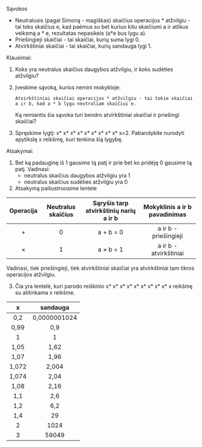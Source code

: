 Sąvokos
* Neutralusis (pagal Simoną - magiškas) skaičius operacijos * atžvilgiu - tai toks skaičius e, kad paėmus su bet kuriuo kitu skaičiumi a ir atlikus veiksmą a * e, rezultatas nepasikeis (a*e bus lygu a). 
* Priešingieji skaičiai - tai skaičiai, kurių suma lygi 0.
* Atvirkštiniai skaičiai - tai skaičiai, kurių sandauga lygi 1.

Klausimai:
1) Koks yra neutralus skaičius daugybos atžvilgiu, ir koks sudėties atžvilgiu?
2) Įveskime sąvoką, kurios nemini mokykloje:

    ```Atvirkštiniai skaičiai operacijos * atžvilgiu - tai tokie skaičiai a ir b, kad a * b lygu neutraliam skaičiui e.```
   
   Ką remiantis šia sąvoka turi bendro atvirkštiniai skaičiai ir priešingi skaičiai?
3) Spręskime lygtį: x* x* x* x* x* x* x* x* x* x=2. Pabandykite nurodyti apytikslę x reikšmę, kuri tenkina šią lygybę.

Atsakymai:
1) Bet ką padauginę iš 1 gausime tą patį ir prie bet ko pridėję 0 gausime tą patį. Vadinasi:
    * neutralus skaičius daugybos atžvilgiu yra 1
    * neutralus skaičius sudėties atžvilgiu yra 0
2) Atsakymą pailiustruosime lentele

| Operacija  | Neutralus skaičius | Sąryšis tarp atvirkštinių narių a ir b| Mokyklinis a ir b pavadinimas
| :----: | :----: | :----: | :----: |
| + | 0 | a + b = 0 | a ir b - priešingieji
| × | 1 | a × b = 1 | a ir b - atvirkštiniai

Vadinasi, tiek priešingieji, tiek atvirkštiniai skaičiai yra atvirkštiniai tam tikros operacijos atžvilgiu.

3) Čia yra lentelė, kuri parodo reiškinio x* x* x* x* x* x* x* x* x* x reikšmę su atitinkama x reikšme.

| x  | sandauga |
| :----: | :----: |
| 0,2 | 0,0000001024 |
| 0,99 | 0,9 |
| 1 | 1 |
| 1,05 | 1,62 |
| 1,07 | 1,96 |
| 1,072 | 2,004 |
| 1,074 | 2,04 |
| 1,08 | 2,16 |
| 1,1 | 2,6 |
| 1,2 | 6,2 |
| 1,4 | 29 |
| 2 | 1024 |
| 3 | 59049 |
   
  

